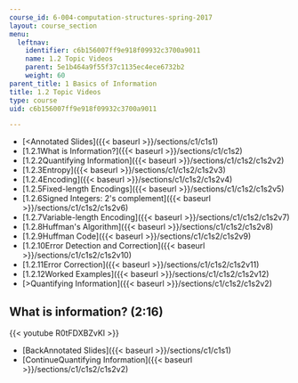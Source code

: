 ```yaml
---
course_id: 6-004-computation-structures-spring-2017
layout: course_section
menu:
  leftnav:
    identifier: c6b156007ff9e918f09932c3700a9011
    name: 1.2 Topic Videos
    parent: 5e1b464a9f55f37c1135ec4ece6732b2
    weight: 60
parent_title: 1 Basics of Information
title: 1.2 Topic Videos
type: course
uid: c6b156007ff9e918f09932c3700a9011

---
```


*   [<Annotated Slides]({{< baseurl >}}/sections/c1/c1s1)
*   [1.2.1What is Information?]({{< baseurl >}}/sections/c1/c1s2)
*   [1.2.2Quantifying Information]({{< baseurl >}}/sections/c1/c1s2/c1s2v2)
*   [1.2.3Entropy]({{< baseurl >}}/sections/c1/c1s2/c1s2v3)
*   [1.2.4Encoding]({{< baseurl >}}/sections/c1/c1s2/c1s2v4)
*   [1.2.5Fixed-length Encodings]({{< baseurl >}}/sections/c1/c1s2/c1s2v5)
*   [1.2.6Signed Integers: 2's complement]({{< baseurl >}}/sections/c1/c1s2/c1s2v6)
*   [1.2.7Variable-length Encoding]({{< baseurl >}}/sections/c1/c1s2/c1s2v7)
*   [1.2.8Huffman's Algorithm]({{< baseurl >}}/sections/c1/c1s2/c1s2v8)
*   [1.2.9Huffman Code]({{< baseurl >}}/sections/c1/c1s2/c1s2v9)
*   [1.2.10Error Detection and Correction]({{< baseurl >}}/sections/c1/c1s2/c1s2v10)
*   [1.2.11Error Correction]({{< baseurl >}}/sections/c1/c1s2/c1s2v11)
*   [1.2.12Worked Examples]({{< baseurl >}}/sections/c1/c1s2/c1s2v12)
*   [\>Quantifying Information]({{< baseurl >}}/sections/c1/c1s2/c1s2v2)

What is information? (2:16)
---------------------------

{{< youtube R0tFDXBZvKI >}}

*   [BackAnnotated Slides]({{< baseurl >}}/sections/c1/c1s1)
*   [ContinueQuantifying Information]({{< baseurl >}}/sections/c1/c1s2/c1s2v2)